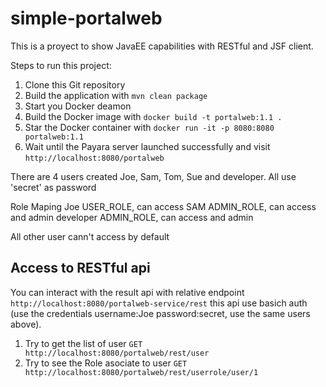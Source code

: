 # simple-portalweb
This is a proyect to show JavaEE capabilities with RESTful and JSF client.

Steps to run this project:

1. Clone this Git repository
2. Build the application with `mvn clean package`
3. Start you Docker deamon
4. Build the Docker image with `docker build -t portalweb:1.1 .`
5. Star the Docker container with `docker run -it -p 8080:8080 portalweb:1.1`
6. Wait until the Payara server launched successfully and visit `http://localhost:8080/portalweb`

There are 4 users created Joe, Sam, Tom, Sue and developer. All use 'secret' as password

Role Maping
Joe 		USER_ROLE, can access
SAM 		ADMIN_ROLE, can access and admin
developer 	ADMIN_ROLE, can access and admin

All other user cann't access by default


## Access to RESTful api
You can interact with the result api with relative endpoint `http://localhost:8080/portalweb-service/rest` this api use
basich auth (use the credentials username:Joe password:secret, use the same users above).

1. Try to get the list of user `GET http://localhost:8080/portalweb/rest/user`
2. Try to see the Role asociate to user `GET http://localhost:8080/portalweb/rest/userrole/user/1`
